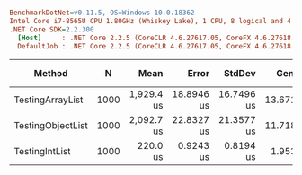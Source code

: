 ``` ini

BenchmarkDotNet=v0.11.5, OS=Windows 10.0.18362
Intel Core i7-8565U CPU 1.80GHz (Whiskey Lake), 1 CPU, 8 logical and 4 physical cores
.NET Core SDK=2.2.300
  [Host]     : .NET Core 2.2.5 (CoreCLR 4.6.27617.05, CoreFX 4.6.27618.01), 64bit RyuJIT
  DefaultJob : .NET Core 2.2.5 (CoreCLR 4.6.27617.05, CoreFX 4.6.27618.01), 64bit RyuJIT


```
|            Method |    N |       Mean |      Error |     StdDev |   Gen 0 | Gen 1 | Gen 2 | Allocated |
|------------------ |----- |-----------:|-----------:|-----------:|--------:|------:|------:|----------:|
|  TestingArrayList | 1000 | 1,929.4 us | 18.8946 us | 16.7496 us | 13.6719 |     - |     - |  63.09 KB |
| TestingObjectList | 1000 | 2,092.7 us | 22.8327 us | 21.3577 us | 11.7188 |     - |     - |  63.09 KB |
|    TestingIntList | 1000 |   220.0 us |  0.9243 us |  0.8194 us |  1.9531 |     - |     - |   8.23 KB |
